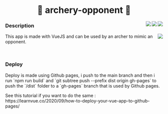 <h1 align="center">🏹 archery-opponent 👤</h1>
<img align="right" src="https://img.shields.io/github/package-json/v/0xTheOldOne/archery-opponent?style=for-the-badge" />
<img align="right" src="https://img.shields.io/github/languages/code-size/0xTheOldOne/archery-opponent?style=for-the-badge" />
<img align="right" src="https://img.shields.io/github/last-commit/0xTheOldOne/archery-opponent?style=for-the-badge" />

<h3 >Description</h3>
<div>
  <img align="right" src="https://github-readme-stats.vercel.app/api/pin/?username=0xTheOldOne&repo=archery-opponent" />
  <p>This app is made with VueJS and can be used by an archer to mimic an opponent.</p>
</div>

<div class="mb-5">&nbsp;</div>

<h3>Deploy</h3>
<p>
  Deploy is made using Github pages, i push to the main branch and then i run `npm run build` and `git subtree push --prefix dist origin gh-pages` to push the `/dist` folder to a `gh-pages` branch that is used by Github pages.
</p>
<p>See this tutorial if you want to do the same : https://learnvue.co/2020/09/how-to-deploy-your-vue-app-to-github-pages/</p>
